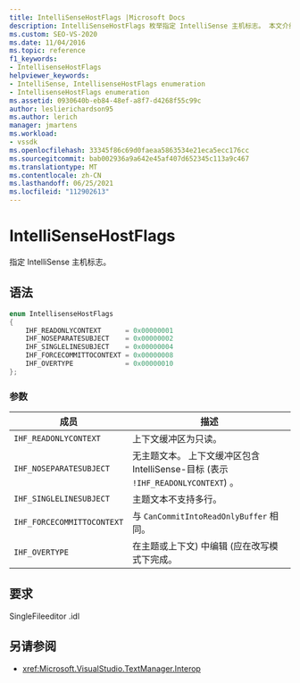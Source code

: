 ```yaml
---
title: IntelliSenseHostFlags |Microsoft Docs
description: IntelliSenseHostFlags 枚举指定 IntelliSense 主机标志。 本文介绍枚举值。
ms.custom: SEO-VS-2020
ms.date: 11/04/2016
ms.topic: reference
f1_keywords:
- IntellisenseHostFlags
helpviewer_keywords:
- IntelliSense, IntellisenseHostFlags enumeration
- IntellisenseHostFlags enumeration
ms.assetid: 0930640b-eb84-48ef-a8f7-d4268f55c99c
author: leslierichardson95
ms.author: lerich
manager: jmartens
ms.workload:
- vssdk
ms.openlocfilehash: 33345f86c69d0faeaa5863534e21eca5ecc176cc
ms.sourcegitcommit: bab002936a9a642e45af407d652345c113a9c467
ms.translationtype: MT
ms.contentlocale: zh-CN
ms.lasthandoff: 06/25/2021
ms.locfileid: "112902613"
---
```

# <a name="intellisensehostflags"></a>IntelliSenseHostFlags
指定 IntelliSense 主机标志。

## <a name="syntax"></a>语法

```cpp
enum IntellisenseHostFlags
{
    IHF_READONLYCONTEXT      = 0x00000001
    IHF_NOSEPARATESUBJECT    = 0x00000002
    IHF_SINGLELINESUBJECT    = 0x00000004
    IHF_FORCECOMMITTOCONTEXT = 0x00000008
    IHF_OVERTYPE             = 0x00000010
};
```

### <a name="parameters"></a>参数

|成员|描述|
|-------------|-----------------|
|`IHF_READONLYCONTEXT`|上下文缓冲区为只读。|
|`IHF_NOSEPARATESUBJECT`|无主题文本。 上下文缓冲区包含 IntelliSense-目标 (表示 `!IHF_READONLYCONTEXT`) 。|
|`IHF_SINGLELINESUBJECT`|主题文本不支持多行。|
|`IHF_FORCECOMMITTOCONTEXT`|与 `CanCommitIntoReadOnlyBuffer` 相同。|
|`IHF_OVERTYPE`|在主题或上下文) 中编辑 (应在改写模式下完成。|

## <a name="requirements"></a>要求
 SingleFileeditor .idl

## <a name="see-also"></a>另请参阅
- <xref:Microsoft.VisualStudio.TextManager.Interop>
